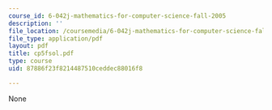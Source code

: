 ```yaml
---
course_id: 6-042j-mathematics-for-computer-science-fall-2005
description: ''
file_location: /coursemedia/6-042j-mathematics-for-computer-science-fall-2005/87886f23f8214487510ceddec88016f8_cp5fsol.pdf
file_type: application/pdf
layout: pdf
title: cp5fsol.pdf
type: course
uid: 87886f23f8214487510ceddec88016f8

---
```

None